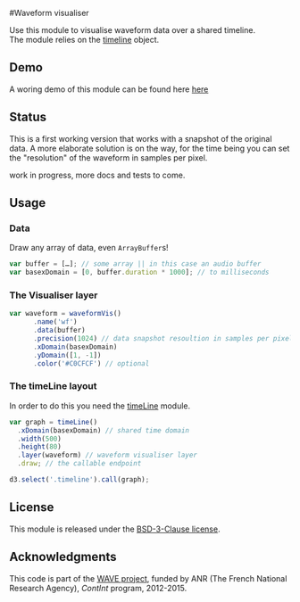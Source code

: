 <link rel="stylesheet" href="css/style.css">

#Waveform visualiser

Use this module to visualise waveform data over a shared timeline.  
The module relies on the [timeline](https://github.com/Ircam-RnD/timeLine) object.

<div class="only-readme">
<h2>Demo</h2>
<p>A woring demo of this module can be found here <a href="https://ircam-rnd.github.io/waveform-vis/">here</a></p>
</div>

<div class="soom"></div>
<div class="timeline"></div>

## Status

This is a first working version that works with a snapshot of the original data. A more elaborate solution is on the way, for the time being you can set the "resolution" of the waveform in samples per pixel.

work in progress, more docs and tests to come.

## Usage

### Data
Draw any array of data, even `ArrayBuffer`s!

```js
var buffer = […]; // some array || in this case an audio buffer
var basexDomain = [0, buffer.duration * 1000]; // to milliseconds
```

### The Visualiser layer
```js
var waveform = waveformVis()
      .name('wf')
      .data(buffer)
      .precision(1024) // data snapshot resoultion in samples per pixel
      .xDomain(basexDomain)
      .yDomain([1, -1])
      .color('#C0CFCF') // optional
```

### The timeLine layout
In order to do this you need the [timeLine](https://github.com/Ircam-RnD/timeLine) module.
```js
var graph = timeLine()
  .xDomain(basexDomain) // shared time domain
  .width(500)
  .height(80)
  .layer(waveform) // waveform visualiser layer
  .draw; // the callable endpoint

d3.select('.timeline').call(graph);
```

<div class="only-readme">
<h2>License</h2>
<p>This module is released under the <a href="http://opensource.org/licenses/BSD-3-Clause">BSD-3-Clause license</a>.</p>

<h2>Acknowledgments</h2>
<p>This code is part of the <a href="http://wave.ircam.fr">WAVE project</a>, funded by ANR (The French National Research Agency), <em>ContInt</em> program, 2012-2015.</p>
</div>

<script src="//cdnjs.cloudflare.com/ajax/libs/d3/3.4.8/d3.min.js"></script>
<script src="//rawgit.com/Ircam-RnD/timeLine/master/timeLine.min.js"></script>
<script src="js/zoomer.min.js"></script>
<script src="//rawgit.com/Ircam-RnD/waveform-vis/master/waveform-vis.min.js"></script>
<script>
  (function () {
  
  window.audioContext = window.audioContext || new AudioContext();

  // createBufferLoader()
  // .load('/'+ path + '/snd/mindbox.mp3').then(function(b) {
  //   loaded(b.getChannelData(0));
  // }, err, function(progress){});

  var request = new XMLHttpRequest();
  request.open("GET", 'snd/mindbox.mp3', true);
  request.responseType = "arraybuffer";
  request.addEventListener('load', function() {
     audioContext.decodeAudioData(this.response, function(b) {
        var bdata = b.getChannelData(0);
        bdata.sampleRate = b.sampleRate;
        bdata.duration = b.duration;
        loaded(bdata);
    }, function err(e){ console.error(e);});
  });
  request.send();

  function loaded(buffer) {

    var basexDomain = [0, buffer.duration * 1000];

    // Timeline
    // --------
    var graph = timeLine()
      .width(800)
      .height(150)
      // .data(model.data)
      .xDomain(basexDomain)
      .margin({top: 0, right: 0, bottom: 0, left: 0}); // segment editor layer

    // brush layer
    // ------------
    // var brush = brushVis().name('bruce');
    // graph.layer(brush);
    // // Brush interaction
    // brush.on('brush', function(extent) {
    //   // manually applying brush per layer
    //   // var ly = graph.layers['segments'];
    //   // if(ly.hasOwnProperty('brushItem')) ly.brushItem(extent, 'x');
    // })
    // .on('brushend', function(){
    //   this.clear();
    // });

    // segments layer
    // --------------
    // graph.layer(
    //   // segmentVis()
    //   segmentEdit()
    //   .xDomain(basexDomain)
    //   .dataView(model.view)
    //   .name('segments')
    //   // .top(15)
    //   .opacity(0.50));

    // waveform layer
    // --------------
    graph.layer(waveformVis()
      .name('waveform')
      .data(buffer)
      // .precision(2048)
      .precision(1024)
      // .precision(512) // samples per pixel
      // .precision(128)
      .xDomain(basexDomain)
      // .yDomain([-1, 1])
      .yDomain([1, -1])
      .color('#2980b9')
    );


    // Zoom behaviour/layer
    // ---------------------
    var zoomr = zoomer()
      .graph(graph)
      .on('mousemove', function(evt) {
        // sends evt {anchor: zx, factor: zFactor, delta: {x: deltaX, y: deltaY}}
        graph.xZoom(evt);
        d3.select('.xaxis').call(xAxis); // redraw axis
      })
      .on('mouseup', function(evt) {
        graph.xZoomSet();
        xAxis.scale(graph.xScale);
        d3.select('.xaxis').call(xAxis); // redraw axis
      });

    d3.select('.soom')
      .append('svg')
      .attr('width', 800)
      .attr('height', 30)
      .call(zoomr.draw);

    // draw
    // -----
    d3.select('.timeline').call(graph.draw);
  
    // axis for the zoom
    // ------------------
    var xAxis = d3.svg.axis()
      .scale(graph.xScale)
      .tickSize(1)
      .tickFormat(function(d){
        var date = new Date(d);
        var format = d3.time.format("%M:%S");
        return format(date);
      });

    d3.select('.soom svg')
      .append('g')
      .attr('class', 'xaxis')
      .attr("transform", "translate(0,0)")
      .attr('fill', '#555').call(xAxis);

    // // Data manipulation interactions
    // // ------------------------------

    // collection.on('add', function(e){
    //   seg.update();
    //   console.log('added', e.toJSON());
    // });

    // var rem;
    // collection.on('remove', function(e){
    //   console.log('rem');
    //   rem = e;
    //   seg.update();
    //   console.log('removed', e.toJSON());
    // });

  }

})();
</script>